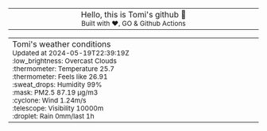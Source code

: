 
<div align="center">
<table>
<tbody>
<td align="center">
<img width="2000" height="0"><br>
Hello, this is Tomi's github 👋<br>
<sup>Built with ❤️, GO & Github Actions</sup><br>
<img width="2000" height="0">
</td>
</tbody>
</table>
</div>
<table>
<tbody>
<td align="left">
<img width="2000" height="0"><br>
Tomi's weather conditions<br>
<sup>Updated at 2024-05-19T22:39:19Z</sup><br>
<sup>:low_brightness: Overcast Clouds</sup><br>
<sup>:thermometer: Temperature 25.7 </sup><br>
<sup>:thermometer: Feels like 26.91</sup><br>
<sup>:sweat_drops: Humidity 99%</sup><br>
<sup>:mask: PM2.5 87.19 μg/m3</sup><br>
<sup>:cyclone: Wind 1.24m/s </sup><br>
<sup>:telescope: Visibility 10000m </sup><br>
<sup>:droplet: Rain 0mm/last 1h </sup><br>
<img width="2000" height="0">
</td>
<td align="left">
<img width="2000" height="0"><br>
<br>
<img width="2000" height="0">
</td>
</tbody>
</table>
</div>
    